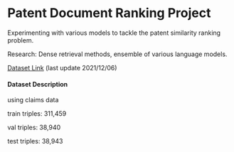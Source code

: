 # Patent Document Ranking Project

Experimenting with various models to tackle the patent similarity ranking problem. 

Research: Dense retrieval methods, ensemble of various language models. 

[Dataset Link](https://drive.google.com/drive/folders/1774KKIgqxPK4bThiPCXsi8UE6chMba0d?usp=sharing) (last update 2021/12/06) 

#### Dataset Description 
using claims data 

train triples: 311,459 

val triples: 38,940

test triples: 38,943

